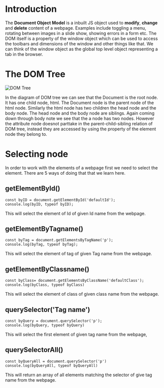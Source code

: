 # Introduction
The **Document Object Model** is a inbuilt JS object used to **modify**, **change** and **delete** content of a webpage. Examples include toggling a menu, rotating between images in a slide show, showing errors in a form etc.
The DOM itself is a property of the window object which can be used to access the toolbars and dimensions of the window and other things like that. We can think of the window object as the global top level object representing a tab in the browser.

# The DOM Tree

![DOM Tree](https://www.w3schools.com/js/pic_htmltree.gif)

In the diagram of DOM tree we can see that the Document is the root node. It has one child node, html. The Document node is the parent node of the html node. Similarly the html node has two children the head node and the body node. The head node and the body node are siblings. Again coming down through body note we see that the a node has two nodes. However the  attribute node doesnot parttake in the parent-child-sibling relation of DOM tree, instead they are accessed by using the property of the element node they belong to.

# Selecting node
In order to work with the elements of a webpage first we need to select the element. There are 5 ways of doing that that we learn here.

## getElementById()

    const byID = document.getElementById('defaultId');
    console.log(byID, typeof byID);

This will select the element of Id of given Id name from the webpage.


## getElementByTagname()

    const byTag = document.getElementsByTagName('p');
    console.log(byTag, typeof byTag);

This will select the element of tag of given Tag name from the webpage.

## getElementByClassname()

    const byClass= document.getElementsByClassName('defaultClass');
    console.log(byClass, typeof byClass)

This will select the element of class of given class name from the webpage.

## querySelector('Tag name')

    const byQuery = document.querySelector('p');
    console.log(byQuery, typeof byQuery)

This will select the first element of given tag name from the webpage,

## querySelectorAll()

    const byQueryAll = document.querySelector('p')
    console.log(byQueryAll, typeof byQueryAll)

This will return an array of all elements matching the selector of give tag name from the webpage.
